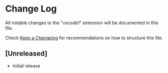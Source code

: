 # Change Log

All notable changes to the "vscode1" extension will be documented in this file.

Check [Keep a Changelog](http://keepachangelog.com/) for recommendations on how to structure this file.

## [Unreleased]

- Initial release